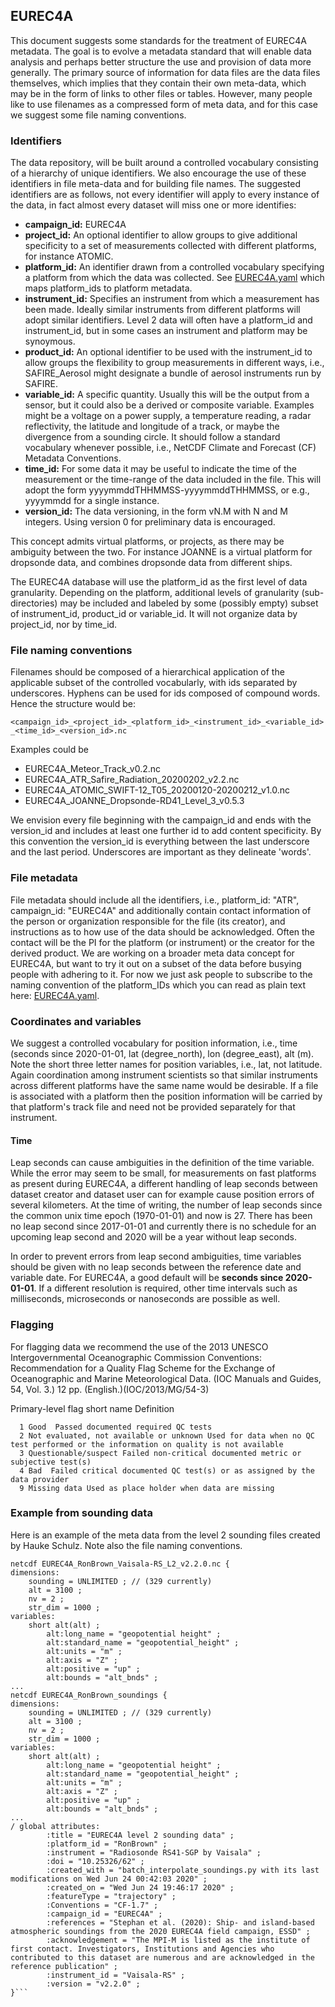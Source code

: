 ## EUREC4A
This document suggests some standards for the treatment of EUREC4A metadata.  The goal is to evolve a metadata standard that will enable data analysis and perhaps better structure the use and provision of data more generally. The primary source of information for data files are the data files themselves, which implies that they contain their own meta-data, which may be in the form of links to other files or tables.  However, many people like to use filenames as a compressed form of meta data, and for this case we suggest some file naming conventions.

### Identifiers
The data repository, will be built around a controlled vocabulary consisting of a hierarchy of unique identifiers.  We also encourage the use of these identifiers in file meta-data and for building file names.  The suggested identifiers are as follows, not every identifier will apply to every instance of the data, in fact almost every dataset will miss one or more identifies:

  * **campaign_id:**  EUREC4A
  * **project_id:**  An optional identifier to allow groups to give additional specificity to a set of measurements collected with different platforms, for instance ATOMIC.
  * **platform_id:**  An identifier drawn from a controlled vocabulary specifying a platform from which the data was collected.  See [EUREC4A.yaml](EUREC4A.yaml) which maps platform_ids to platform metadata.
  * **instrument_id:**  Specifies an instrument from which a measurement has been made.  Ideally similar instruments from different platforms will adopt similar identifiers. Level 2 data will often have a platform_id and instrument_id, but in some cases an instrument and platform may be synoymous.  
  * **product_id:**  An optional identifier to be used with the instrument_id to allow groups the flexibility to group measurements in different ways, i.e., SAFIRE_Aerosol might designate a bundle of aerosol instruments run by SAFIRE.
  * **variable_id:** A specific quantity. Usually this will be the output from a sensor, but it could also be a derived or composite variable.  Examples might be a voltage on a power supply, a temperature reading, a radar reflectivity, the latitude and longitude of a track, or maybe the divergence from a sounding circle. It should follow a standard vocabulary whenever possible, i.e., NetCDF Climate and Forecast (CF) Metadata Conventions.
  * **time_id:** For some data it may be useful to indicate the time of the measurement or the time-range of the data included in the file. This will adopt the form yyyymmddTHHMMSS-yyyymmddTHHMMSS, or e.g., yyyymmdd for a single instance.
 * **version_id:** The data versioning, in the form vN.M with N and M integers. Using version 0 for preliminary data is encouraged.

This concept admits virtual platforms, or projects, as there may be ambiguity between the two.  For instance JOANNE is a virtual platform for dropsonde data, and combines dropsonde data from different ships.

The EUREC4A database will use the platform_id as the first level of data granularity. Depending on the platform, additional levels of granularity (sub-directories) may be included and labeled by some (possibly empty) subset of instrument_id, product_id or variable_id.  It will not organize data by project_id, nor by time_id.

### File naming conventions

Filenames should be composed of a hierarchical application of the applicable subset of the controlled vocabularly, with ids separated by underscores.  Hyphens can be used for ids composed of compound words.  Hence the structure would be:

`<campaign_id>_<project_id>_<platform_id>_<instrument_id>_<variable_id>_<time_id>_<version_id>.nc`

Examples could be
  - EUREC4A_Meteor_Track_v0.2.nc
  - EUREC4A_ATR_Safire_Radiation_20200202_v2.2.nc  
  - EUREC4A_ATOMIC_SWIFT-12_T05_20200120-20200212_v1.0.nc
  - EUREC4A_JOANNE_Dropsonde-RD41_Level_3_v0.5.3

We envision every file beginning with the campaign_id and ends with the version_id and includes at least one further id to add content specificity. By this convention the version_id is everything between the last underscore and the last period.  Underscores are important as they delineate 'words'.

### File metadata

File metadata should include all the identifiers, i.e., platform_id: "ATR", campaign_id: "EUREC4A" and additionally contain contact information of the person or organization responsible for the file (its creator), and instructions as to how use of the data should be acknowledged. Often the contact will be the PI for the platform (or instrument) or the creator for the derived product.  We are working on a broader meta data concept for EUREC4A, but want to try it out on a subset of the data before busying people with adhering to it.  For now we just ask people to subscribe to the naming convention of the platform_IDs which you can read as plain text here: [EUREC4A.yaml](EUREC4A.yaml). 

### Coordinates and variables

We suggest a controlled vocabulary for position information, i.e., time (seconds since 2020-01-01, lat (degree_north), lon (degree_east), alt (m).  Note the short three letter names for position variables, i.e., lat, not latitude. Again coordination among instrument scientists so that similar instruments across different platforms have the same name would be desirable.  If a file is associated with a platform then the position information will be carried by that platform's track file and need not be provided separately for that instrument.

#### Time

Leap seconds can cause ambiguities in the definition of the time variable. While the error may seem to be small, for measurements on fast platforms as present during EUREC4A, a different handling of leap seconds between dataset creator and dataset user can for example cause position errors of several kilometers. At the time of writing, the number of leap seconds since the common unix time epoch (1970-01-01) and now is 27. There has been no leap second since 2017-01-01 and currently there is no schedule for an upcoming leap second and 2020 will be a year without leap seconds.

In order to prevent errors from leap second ambiguities, time variables should be given with no leap seconds between the reference date and variable date. For EUREC4A, a good default will be **seconds since 2020-01-01**. If a different resolution is required, other time intervals such as milliseconds, microseconds or nanoseconds are possible as well.

### Flagging

For flagging data we recommend the use of the 2013 UNESCO Intergovernmental Oceanographic Commission Conventions: Recommendation for a Quality Flag Scheme for the Exchange of Oceanographic and Marine Meteorological Data. (IOC Manuals and Guides, 54, Vol. 3.) 12 pp. (English.)(IOC/2013/MG/54-3)

Primary-level flag short name   Definition
```
  1 Good  Passed documented required QC tests
  2 Not evaluated, not available or unknown Used for data when no QC test performed or the information on quality is not available
  3 Questionable/suspect Failed non‐critical documented metric or subjective test(s)
  4 Bad  Failed critical documented QC test(s) or as assigned by the data provider
  9 Missing data Used as place holder when data are missing
```

### Example from sounding data ###

Here is an example of the meta data from the level 2 sounding files created by Hauke Schulz.  Note also the file naming conventions.

```
netcdf EUREC4A_RonBrown_Vaisala-RS_L2_v2.2.0.nc {
dimensions:
	sounding = UNLIMITED ; // (329 currently)
	alt = 3100 ;
	nv = 2 ;
	str_dim = 1000 ;
variables:
	short alt(alt) ;
		alt:long_name = "geopotential height" ;
		alt:standard_name = "geopotential_height" ;
		alt:units = "m" ;
		alt:axis = "Z" ;
		alt:positive = "up" ;
		alt:bounds = "alt_bnds" ;
...
netcdf EUREC4A_RonBrown_soundings {
dimensions:
	sounding = UNLIMITED ; // (329 currently)
	alt = 3100 ;
	nv = 2 ;
	str_dim = 1000 ;
variables:
	short alt(alt) ;
		alt:long_name = "geopotential height" ;
		alt:standard_name = "geopotential_height" ;
		alt:units = "m" ;
		alt:axis = "Z" ;
		alt:positive = "up" ;
		alt:bounds = "alt_bnds" ;
...
/ global attributes:
		:title = "EUREC4A level 2 sounding data" ;
		:platform_id = "RonBrown" ;
		:instrument = "Radiosonde RS41-SGP by Vaisala" ;
		:doi = "10.25326/62" ;
		:created_with = "batch_interpolate_soundings.py with its last modifications on Wed Jun 24 00:42:03 2020" ;
		:created_on = "Wed Jun 24 19:46:17 2020" ;
		:featureType = "trajectory" ;
		:Conventions = "CF-1.7" ;
		:campaign_id = "EUREC4A" ;
		:references = "Stephan et al. (2020): Ship- and island-based atmospheric soundings from the 2020 EUREC4A field campaign, ESSD" ;
		:acknowledgement = "The MPI-M is listed as the institute of first contact. Investigators, Institutions and Agencies who contributed to this dataset are numerous and are acknowledged in the reference publication" ;
		:instrument_id = "Vaisala-RS" ;
		:version = "v2.2.0" ;
}```
